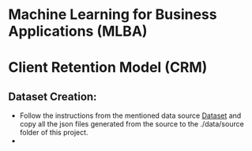 # Machine Learning for Business Applications (MLBA)
# Client Retention Model (CRM) 

## Dataset Creation:
* Follow the instructions from the mentioned data source [Dataset](https://github.com/microsoft/topic_conversation/) and copy all the json files generated from the source to the ./data/source folder of this project.
* 

